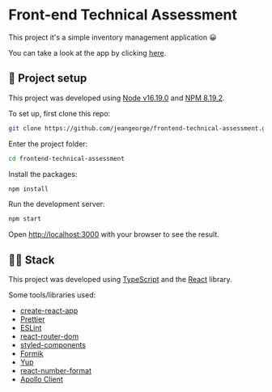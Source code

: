 # Front-end Technical Assessment

This project it's a simple inventory management application 😀

You can take a look at the app by clicking [here](https://jeangeorge.github.io/frontend-technical-assessment/).

## 🔧 Project setup

This project was developed using [Node v16.19.0](https://nodejs.org/ca/blog/release/v16.18.0/) and [NPM 8.19.2](https://www.npmjs.com/package/npm/v/8.19.2).

To set up, first clone this repo:
```bash
git clone https://github.com/jeangeorge/frontend-technical-assessment.git
```

Enter the project folder:
```bash
cd frontend-technical-assessment
```

Install the packages:
```bash
npm install
```

Run the development server:
```bash
npm start
```

Open [http://localhost:3000](http://localhost:3000) with your browser to see the result.

## 👨‍💻 Stack

This project was developed using [TypeScript](https://www.typescriptlang.org/) and the [React](https://pt-br.reactjs.org/) library.

Some tools/libraries used:
- [create-react-app](https://create-react-app.dev/)
- [Prettier](https://prettier.io/)
- [ESLint](https://eslint.org/)
- [react-router-dom](https://www.npmjs.com/package/react-router-dom)
- [styled-components](https://styled-components.com/)
- [Formik](https://formik.org/)
- [Yup](https://www.npmjs.com/package/yup)
- [react-number-format](https://www.npmjs.com/package/react-number-format)
- [Apollo Client](https://www.apollographql.com/docs/react/)
